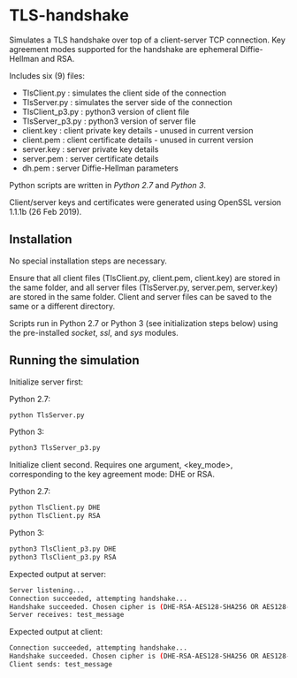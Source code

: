 # TLS-handshake

Simulates a TLS handshake over top of a client-server TCP connection. Key agreement modes supported for the handshake are ephemeral Diffie-Hellman and RSA.

Includes six (9) files:

* TlsClient.py : simulates the client side of the connection
* TlsServer.py : simulates the server side of the connection
* TlsClient_p3.py : python3 version of client file
* TlsServer_p3.py : python3 version of server file
* client.key : client private key details - unused in current version
* client.pem : client certificate details - unused in current version
* server.key : server private key details
* server.pem : server certificate details
* dh.pem : server Diffie-Hellman parameters

Python scripts are written in *Python 2.7* and *Python 3*.

Client/server keys and certificates were generated using OpenSSL version 1.1.1b (26 Feb 2019).

## Installation

No special installation steps are necessary.

Ensure that all client files (TlsClient.py, client.pem, client.key) are stored in the same folder, and all server files (TlsServer.py, server.pem, server.key) are stored in the same folder. Client and server files can be saved to the same or a different directory.

Scripts run in Python 2.7 or Python 3 (see initialization steps below) using the pre-installed *socket*, *ssl*, and *sys* modules.

## Running the simulation

Initialize server first:

Python 2.7:
```bash
python TlsServer.py
```
Python 3:
```bash
python3 TlsServer_p3.py
```

Initialize client second. Requires one argument, <key_mode>, corresponding to the key agreement mode: DHE or RSA.

Python 2.7:
```bash
python TlsClient.py DHE
python TlsClient.py RSA
```
Python 3:
```bash
python3 TlsClient_p3.py DHE
python3 TlsClient_p3.py RSA
```

Expected output at server:

```bash
Server listening...
Connection succeeded, attempting handshake...
Handshake succeeded. Chosen cipher is (DHE-RSA-AES128-SHA256 OR AES128-SHA256).
Server receives: test_message
```

Expected output at client:

```bash
Connection succeeded, attempting handshake...
Handshake succeeded. Chosen cipher is (DHE-RSA-AES128-SHA256 OR AES128-SHA256).
Client sends: test_message
```

